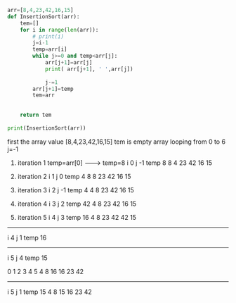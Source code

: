```python
arr=[8,4,23,42,16,15]
def InsertionSort(arr):
    tem=[]
    for i in range(len(arr)):
        # print(i)
        j=i-1
        temp=arr[i]
        while j>=0 and temp<arr[j]:
            arr[j+1]=arr[j]
            print( arr[j+1], ' ',arr[j])
            
            j-=1
        arr[j+1]=temp
        tem=arr
        
        
    return tem
        
print(InsertionSort(arr))
```
first the array value [8,4,23,42,16,15]
tem is empty array
looping from 0 to 6
j=-1
1. iteration 1
temp=arr[0] ---> temp=8
i	0
j	-1
temp	8
8	4	23	42	16	15
2. iteration 2 
i	1
j	0
temp	4
8	8	23	42	16	15
3. iteration 3
i	2
j	-1
temp	4
4	8	23	42	16	15

4. iteration 4
i	3
j	2
temp	42
4	8	23	42	16	15






5. iteration 5
i	4
j	3
temp	16
4	8	23	42	42	15

------
i	4
j	1
temp	16


-----
i	5
j	4
temp	15


0	1	2	3	4	5
4	8	16	16	23	42

******
i	5
j	1
temp	15
4	8	15	16	23	42

